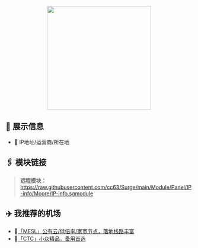 <div align="center">
    
<img src="https://raw.githubusercontent.com/cc63/Surge/main/Module/Panel/IP-info/Moore/IP.PNG" width="280">

</div>

## 🌟 展示信息

- 📍 IP地址/运营商/所在地

## 🖇 模块链接

> **远程模块：** https://raw.githubusercontent.com/cc63/Surge/main/Module/Panel/IP-info/Moore/IP-info.sgmodule

## ✈️ 我推荐的机场

- 🚀[「MESL」公有云/低倍率/家宽节点，落地线路丰富](https://in.mesl.cloud/#/register?code=YiKXC8T0)
- 🚀[「CTC」小众精品，备用首选](https://www.jinglongyu.com/#/register?code=NhhJLvBB)
